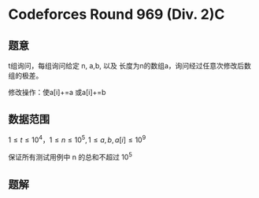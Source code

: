 # Codeforces Round 969 (Div. 2)C

## 题意

t组询问，每组询问给定 n, a,b, 以及 长度为n的数组a，询问经过任意次修改后数组的极差。

修改操作：使a[i]+=a 或a[i]+=b

## 数据范围

$1 \leq t \leq 10^4， 1 \leq n \leq 10^5, 1\leq a,b,a[i] \leq 10^9$

保证所有测试用例中 n 的总和不超过 $10^5$

## 题解

